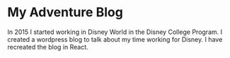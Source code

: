 # My Adventure Blog
In 2015 I started working in Disney World in the Disney College Program. I created a wordpress blog to talk about my time working for Disney. I have recreated the blog in React.
